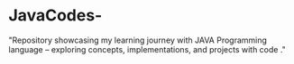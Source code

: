 # JavaCodes-
"Repository showcasing my learning journey with JAVA Programming language  – exploring concepts, implementations, and projects with code ."

